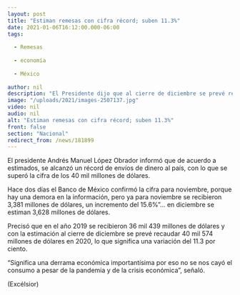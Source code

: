 ```yaml
---
layout: post
title: "Estiman remesas con cifra récord; suben 11.3%"
date: 2021-01-06T16:12:00.000-06:00
tags:
  
  - Remesas
  
  - economía
  
  - México
  
author: nil
description: "El Presidente dijo que al cierre de diciembre se prevé recaudar 40 mil 574 millones de dólares en 2020, lo que significa una variación del 11.3 por ciento"
image: "/uploads/2021/images-2507137.jpg"
video: nil
audio: nil
alt: "Estiman remesas con cifra récord; suben 11.3%"
front: false
section: "Nacional"
redirect_from: /news/181899
---
```


El presidente Andrés Manuel López Obrador informó que de acuerdo a estimados, se alcanzó un récord de envíos de dinero al país, con lo que se superó la cifra de los 40 mil millones de dólares.

Hace dos días el Banco de México confirmó la cifra para noviembre, porque hay una demora en la información, pero ya para noviembre se recibieron 3,381 millones de dólares, un incremento del 15.6%”... en diciembre se estiman 3,628 millones de dólares.

Precisó que en el año 2019 se recibieron 36 mil 439 millones de dólares y con la estimación al cierre de diciembre se prevé recaudar 40 mil 574 millones de dólares en 2020, lo que significa una variación del 11.3 por ciento.

“Significa una derrama económica importantísima por eso no se nos cayó el consumo a pesar de la pandemia y de la crisis económica”, señaló.

(Excélsior)